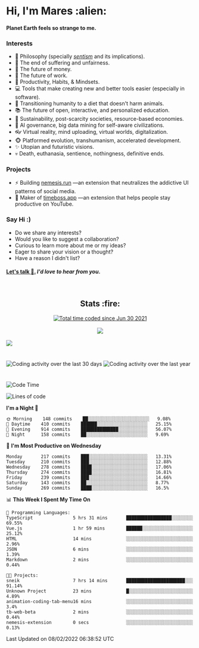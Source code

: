 <h1>Hi, I'm Mares :alien:</h1>

#### Planet Earth feels so strange to me.

### **Interests**

- 🌊 Philosophy (specially [_sentism_][sentismmedium] and its implications).
- 🎯 The end of suffering and unfairness.
- 💸 The future of money.
- 💼 The future of work.
- 🧠 Productivity, Habits, & Mindsets.
- 💻 Tools that make creating new and better tools easier (especially in software).
- 🥗 Transitioning humanity to a diet that doesn't harm animals.
- 📚 The future of open, interactive, and personalized education.
- 🌱 Sustainability, post-scarcity societies, resource-based economies.
- 🤖 AI governance, big data mining for self-aware civilizations.
- 👓 Virtual reality, mind uploading, virtual worlds, digitalization.
- 🐵 Platformed evolution, transhumanism, accelerated development.
- ✨ Utopian and futuristic visions.
- 💀 Death, euthanasia, sentience, nothingness, definitive ends.


### **Projects**

- ⚡ Building [nemesis.run](https://nemesis.run) —an extension that neutralizes the addictive UI patterns of social media.
- 💎 Maker of [timeboss.app](https://timeboss.app) —an extension that helps people stay productive on YouTube.


### **Say Hi :)**

- Do we share any interests?
- Would you like to suggest a collaboration?
- Curious to learn more about me or my ideas?
- Eager to share your vision or a thought?
- Have a reason I didn't list?

#### [Let's talk :wave:.](mailto:mareszhar@gmail.com) _I'd love to hear from you_.

[sentismmedium]: https://medium.com/@mareszhar/born-a-prisoner-a-reflection-about-life-its-struggles-and-a-plan-to-escape-d8566ce9b026

<br>

<h2 align="center">Stats :fire:</h2>

<div align="center">
  <a href="https://wakatime.com/@cfdc0e0d-4860-4b62-9ff0-cb659185525e">
    <img src="https://wakatime.com/badge/user/cfdc0e0d-4860-4b62-9ff0-cb659185525e.svg" alt="Total time coded since Jun 30 2021" />
  </a>
</div>

<br>

<!-- 
Add or remove this: 
&dates=B1AAB3FF 
...or this...
&date_format=M%20j%5B%2C%20Y%5D
from the *streak stats URL below* if they get bugged and aren't updating: 
-->

<div align="center">
  <img src="https://github-readme-streak-stats.herokuapp.com?user=mareszhar&theme=black-ice&hide_border=true&stroke=FFFFFF15&ring=DF8FFE&fire=DF8FFE&currStreakLabel=DF8FFE&background=1A232A&currStreakNum=86FFAB&dates=B1AAB3FF&date_format=M%20j%5B%2C%20Y%5D">
</div>

<br>

<img src="https://activity-graph.herokuapp.com/graph?username=mareszhar&theme=nord&bg_color=00000000&color=979797&line=DF8FFE&point=00000000&area=true&hide_border=true">

<br>

<h1></h1>

<img src="https://wakatime.com/share/@mares/5df0ff02-9c79-41b4-b540-51dc9c65a57b.svg" alt="Coding activity over the last 30 days" />
<img src="https://wakatime.com/share/@mares/ea89ba71-f374-40af-930c-e0655909fe37.svg" alt="Coding activity over the last year" />

<h1></h1>

<!--START_SECTION:waka-->
![Code Time](http://img.shields.io/badge/Code%20Time-473%20hrs%2029%20mins-blue)

![Lines of code](https://img.shields.io/badge/From%20Hello%20World%20I%27ve%20Written-124%20Thousand%20lines%20of%20code-blue)

**I'm a Night 🦉** 

```text
🌞 Morning    148 commits    ██░░░░░░░░░░░░░░░░░░░░░░░   9.08% 
🌆 Daytime    410 commits    ██████░░░░░░░░░░░░░░░░░░░   25.15% 
🌃 Evening    914 commits    ██████████████░░░░░░░░░░░   56.07% 
🌙 Night      158 commits    ██░░░░░░░░░░░░░░░░░░░░░░░   9.69%

```
📅 **I'm Most Productive on Wednesday** 

```text
Monday       217 commits    ███░░░░░░░░░░░░░░░░░░░░░░   13.31% 
Tuesday      210 commits    ███░░░░░░░░░░░░░░░░░░░░░░   12.88% 
Wednesday    278 commits    ████░░░░░░░░░░░░░░░░░░░░░   17.06% 
Thursday     274 commits    ████░░░░░░░░░░░░░░░░░░░░░   16.81% 
Friday       239 commits    ███░░░░░░░░░░░░░░░░░░░░░░   14.66% 
Saturday     143 commits    ██░░░░░░░░░░░░░░░░░░░░░░░   8.77% 
Sunday       269 commits    ████░░░░░░░░░░░░░░░░░░░░░   16.5%

```


📊 **This Week I Spent My Time On** 

```text
💬 Programming Languages: 
TypeScript               5 hrs 31 mins       █████████████████░░░░░░░░   69.55% 
Vue.js                   1 hr 59 mins        ██████░░░░░░░░░░░░░░░░░░░   25.12% 
HTML                     14 mins             ░░░░░░░░░░░░░░░░░░░░░░░░░   2.96% 
JSON                     6 mins              ░░░░░░░░░░░░░░░░░░░░░░░░░   1.39% 
Markdown                 2 mins              ░░░░░░░░░░░░░░░░░░░░░░░░░   0.44%

🐱‍💻 Projects: 
sneik                    7 hrs 14 mins       ██████████████████████░░░   91.14% 
Unknown Project          23 mins             █░░░░░░░░░░░░░░░░░░░░░░░░   4.89% 
animation-coding-tab-menu16 mins             ░░░░░░░░░░░░░░░░░░░░░░░░░   3.4% 
tb-web-beta              2 mins              ░░░░░░░░░░░░░░░░░░░░░░░░░   0.44% 
nemesis-extension        0 secs              ░░░░░░░░░░░░░░░░░░░░░░░░░   0.13%

```


 Last Updated on 08/02/2022 06:38:52 UTC
<!--END_SECTION:waka-->
